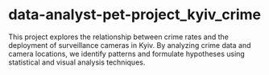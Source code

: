 # data-analyst-pet-project_kyiv_crime
This project explores the relationship between crime rates and the deployment of surveillance cameras in Kyiv. By analyzing crime data and camera locations, we identify patterns and formulate hypotheses using statistical and visual analysis techniques.

